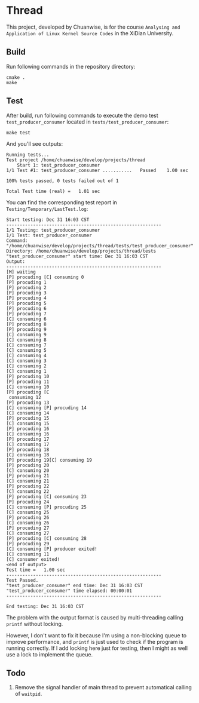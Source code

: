 # Thread

This project, developed by Chuanwise, is for the course `Analysing and Application of Linux Kernel Source Codes` in the XiDian University. 

## Build

Run following commands in the repository directory:

```shell
cmake .
make
```

## Test

After build, run following commands to execute the demo test `test_producer_consumer` located in `tests/test_producer_consumer`:

```shell
make test
```

And you'll see outputs:

```
Running tests...
Test project /home/chuanwise/develop/projects/thread
    Start 1: test_producer_consumer
1/1 Test #1: test_producer_consumer ...........   Passed    1.00 sec

100% tests passed, 0 tests failed out of 1

Total Test time (real) =   1.01 sec
```

You can find the corresponding test report in `Testing/Temporary/LastTest.log`:

```
Start testing: Dec 31 16:03 CST
----------------------------------------------------------
1/1 Testing: test_producer_consumer
1/1 Test: test_producer_consumer
Command: "/home/chuanwise/develop/projects/thread/tests/test_producer_consumer"
Directory: /home/chuanwise/develop/projects/thread/tests
"test_producer_consumer" start time: Dec 31 16:03 CST
Output:
----------------------------------------------------------
[M] waiting 
[P] procuding [C] consuming 0
[P] procuding 1
[P] procuding 2
[P] procuding 3
[P] procuding 4
[P] procuding 5
[P] procuding 6
[P] procuding 7
[C] consuming 6
[P] procuding 8
[P] procuding 9
[C] consuming 9
[C] consuming 8
[C] consuming 7
[C] consuming 5
[C] consuming 4
[C] consuming 3
[C] consuming 2
[C] consuming 1
[P] procuding 10
[P] procuding 11
[C] consuming 10
[P] procuding [C
 consuming 12
[P] procuding 13
[C] consuming [P] procuding 14
[C] consuming 14
[P] procuding 15
[C] consuming 15
[P] procuding 16
[C] consuming 16
[P] procuding 17
[C] consuming 17
[P] procuding 18
[C] consuming 18
[P] procuding 19[C] consuming 19
[P] procuding 20
[C] consuming 20
[P] procuding 21
[C] consuming 21
[P] procuding 22
[C] consuming 22
[P] procuding [C] consuming 23
[P] procuding 24
[C] consuming [P] procuding 25
[C] consuming 25
[P] procuding 26
[C] consuming 26
[P] procuding 27
[C] consuming 27
[P] procuding [C] consuming 28
[P] procuding 29
[C] consuming [P] producer exited! 
[C] consuming 11
[C] consumer exited! 
<end of output>
Test time =   1.00 sec
----------------------------------------------------------
Test Passed.
"test_producer_consumer" end time: Dec 31 16:03 CST
"test_producer_consumer" time elapsed: 00:00:01
----------------------------------------------------------

End testing: Dec 31 16:03 CST
```

The problem with the output format is caused by multi-threading calling `printf` without locking. 

However, I don't want to fix it because I'm using a non-blocking queue to improve performance, and `printf` is just used to check if the program is running correctly. If I add locking here just for testing, then I might as well use a lock to implement the queue.

## Todo

1. Remove the signal handler of main thread to prevent automatical calling of `waitpid`. 